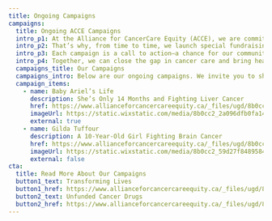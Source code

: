 ```yaml
---
title: Ongoing Campaigns
campaigns:
  title: Ongoing ACCE Campaigns
  intro_p1: At the Alliance for CancerCare Equity (ACCE), we are committed to ensuring that no one is denied cancer treatment because of financial hardship. Every month, we support patients in Ghana and Canada—covering treatment costs, medications, and transportation. But the need is great, and the costs keep rising.
  intro_p2: That’s why, from time to time, we launch special fundraising campaigns. These campaigns help us respond to urgent cases, expand our support to more patients, and sustain ongoing treatments.
  intro_p3: Each campaign is a call to action—a chance for our community to step in and give hope where it's needed most. Every dollar you give directly impacts a life.
  intro_p4: Together, we can close the gap in cancer care and bring healing within reach.
  campaigns_title: Our Campaigns
  campaigns_intro: Below are our ongoing campaigns. We invite you to share them with your friends, family, and social media circles—together, we can reach more hearts and help more lives Click on the images below for more information.
  campaign_items:
    - name: Baby Ariel’s Life
      description: She’s Only 14 Months and Fighting Liver Cancer
      href: https://www.allianceforcancercareequity.ca/_files/ugd/8b0cc2_0e89f3559590412c92d8233d0812a60c.pdf
      imageUrl: https://static.wixstatic.com/media/8b0cc2_2a096dfb0fa1402989907e2e812c82a3~mv2.jpg/v1/fill/w_388,h_550,al_c,q_80,usm_0.66_1.00_0.01,enc_avif,quality_auto/8b0cc2_2a096dfb0fa1402989907e2e812c82a3~mv2.jpg
      external: true
    - name: Gilda Tuffour
      description: A 10-Year-Old Girl Fighting Brain Cancer
      href: https://www.allianceforcancercareequity.ca/_files/ugd/8b0cc2_bb8b1704b9094e019d1314efb6dcb119.pdf
      imageUrl: https://static.wixstatic.com/media/8b0cc2_59d27f848958460ca8588348c68fbfe4~mv2.jpg/v1/fill/w_400,h_534,al_c,q_80,usm_0.66_1.00_0.01,enc_avif,quality_auto/8b0cc2_59d27f848958460ca8588348c68fbfe4~mv2.jpg
      external: false
cta:
  title: Read More About Our Campaigns
  button1_text: Transforming Lives
  button1_href: https://www.allianceforcancercareequity.ca/_files/ugd/8b0cc2_0e89f3559590412c92d8233d0812a60c.pdf
  button2_text: Unfunded Cancer Drugs
  button2_href: https://www.allianceforcancercareequity.ca/_files/ugd/8b0cc2_bb8b1704b9094e019d1314efb6dcb119.pdf
---
```

